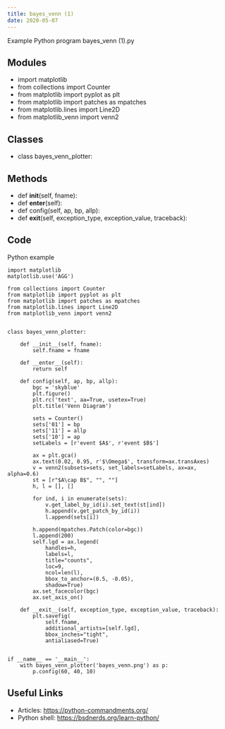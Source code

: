```yaml
---
title: bayes_venn (1)
date: 2020-05-07
---
```

Example Python program bayes_venn (1).py

## Modules

* import matplotlib
* from collections import Counter
* from matplotlib import pyplot as plt
* from matplotlib import patches as mpatches
* from matplotlib.lines import Line2D
* from matplotlib_venn import venn2

## Classes

* class bayes_venn_plotter:

## Methods

* def __init__(self, fname):
* def __enter__(self):
* def config(self, ap, bp, allp):
* def __exit__(self, exception_type, exception_value, traceback):

## Code

Python example

    import matplotlib
    matplotlib.use('AGG')
    
    from collections import Counter
    from matplotlib import pyplot as plt
    from matplotlib import patches as mpatches
    from matplotlib.lines import Line2D
    from matplotlib_venn import venn2
    
    
    class bayes_venn_plotter:
    
        def __init__(self, fname):
            self.fname = fname
    
        def __enter__(self):
            return self
    
        def config(self, ap, bp, allp):
            bgc = 'skyblue'
            plt.figure()
            plt.rc('text', aa=True, usetex=True)
            plt.title('Venn Diagram')
    
            sets = Counter()
            sets['01'] = bp
            sets['11'] = allp
            sets['10'] = ap
            setLabels = [r'event $A$', r'event $B$']
    
            ax = plt.gca()
            ax.text(0.02, 0.95, r'$\Omega$', transform=ax.transAxes)
            v = venn2(subsets=sets, set_labels=setLabels, ax=ax, alpha=0.6)
            st = [r"$A\cap B$", "", ""]
            h, l = [], []
    
            for ind, i in enumerate(sets):
                v.get_label_by_id(i).set_text(st[ind])
                h.append(v.get_patch_by_id(i))
                l.append(sets[i])
    
            h.append(mpatches.Patch(color=bgc))
            l.append(200)
            self.lgd = ax.legend(
                handles=h,
                labels=l,
                title="counts",
                loc=9,
                ncol=len(l),
                bbox_to_anchor=(0.5, -0.05),
                shadow=True)
            ax.set_facecolor(bgc)
            ax.set_axis_on()
    
        def __exit__(self, exception_type, exception_value, traceback):
            plt.savefig(
                self.fname,
                additional_artists=[self.lgd],
                bbox_inches="tight",
                antialiased=True)
    
    
    if __name__ == '__main__':
        with bayes_venn_plotter('bayes_venn.png') as p:
            p.config(60, 40, 10)
    

## Useful Links

- Articles: https://python-commandments.org/
- Python shell: https://bsdnerds.org/learn-python/
